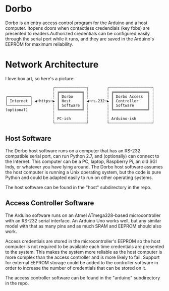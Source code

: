 # Dorbo

Dorbo is an entry access control program for the Arduino and a host computer.
Itopens doors when contactless credendials (key fobs) are presented to
readers.Authorized credentials can be configured easily through the serial port
while it runs, and they are saved in the Arduino's EEPROM for maximum
reliability.

# Network Architecture

I love box art, so here's a picture:

                         ┌┄┄┄┄┄┄┄┄┄┄┄┄┄┄┐        ┌┄┄┄┄┄┄┄┄┄┄┄┄┄┄┄┄┄┄┄┐
                         ┆ ╔══════════╗ ┆        ┆ ╔═══════════════╗ ┆
    ╭──────────╮         ┆ ║ Dorbo    ║ ┆        ┆ ║ Dorbo Access  ║ ┆
    │ Internet │ ◀─https─▶ ║ Host     ║ ◀─rs-232─▶ ║ Controller    ║ ┆
    ╰──────────╯         ┆ ║ Software ║ ┆        ┆ ║ Software      ║ ┆
    (optional)           ┆ ╚══════════╝ ┆        ┆ ╚═══════════════╝ ┆
                         ┆              ┆        ┆                   ┆
                         ┆ PC-ish       ┆        ┆ Arduino-ish       ┆
                         └┄┄┄┄┄┄┄┄┄┄┄┄┄┄┘        └┄┄┄┄┄┄┄┄┄┄┄┄┄┄┄┄┄┄┄┘

## Host Software

The Dorbo host software runs on a computer that has an RS-232 compatible serial
port, can run Python 2.7, and (optionally) can connect to the Internet.  This
computer can be a PC, laptop, Raspberry Pi, an old SGI Indy, or whatever you
have lying around.  The Dorbo host software assumes the host computer is running
a Unix operating system, but the code is pure Python and could be adapted easily
to run on other operating systems.

The host software can be found in the "host" subdirectory in the repo.

## Access Controller Software

The Arduino software runs on an Atmel ATmega328-based microcontroller with an
RS-232 serial interface.  An Arduino Uno works well, but any similar model with
that as many pins and as much SRAM and EEPROM should also work.

Access credentials are stored in the microcontroller's EEPROM so the host
computer is not required to be available  each time credentials are presented to
the system.  This makes the system more reliable as the host computer is more
complex than the access controller and is more likely to fail.  Support for
external EEPROM storage could be added to the controller software in order to
increase the number of credentials that can be stored on it.

The access controller software can be found in the "arduino"  subdirectory in
the repo.
